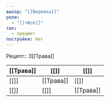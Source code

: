 ```yaml
---
выход: "[[Веревка]]"
роли:
  - "[[+Все]]"
тип:
  - предмет
постройки: Нет
---
```

Рецепт:: 3[[Трава]]

| [[Трава]] | [[]]      | [[]]      |
| --------- | --------- | --------- |
| [[]]      | [[Трава]] | [[]]      |
| [[]]      | [[]]      | [[Трава]] |
